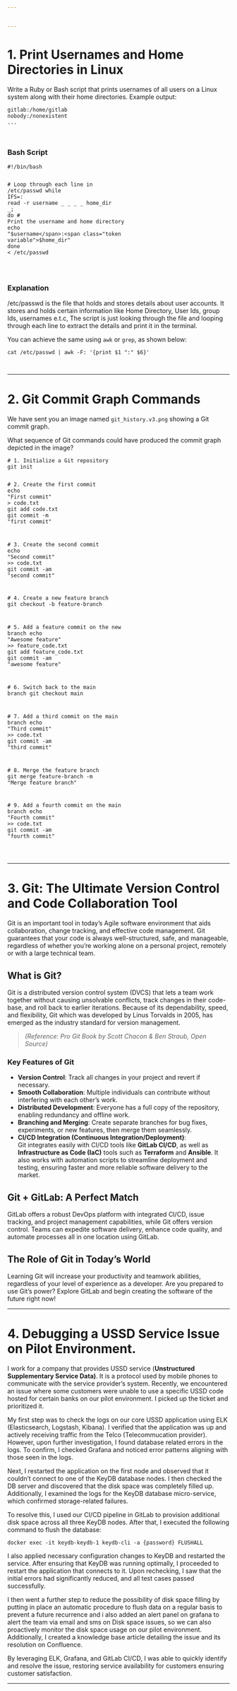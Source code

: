 ```yaml
---


---
```


<h1 id="print-usernames-and-home-directories-in-linux">1. Print Usernames and Home Directories in Linux</h1>
<p>Write a Ruby or Bash script that prints usernames of all users on a Linux system along with their home directories. Example output:</p>
<pre><code>gitlab:/home/gitlab
nobody:/nonexistent
...

</code></pre>
<h3 id="bash-script"><strong>Bash Script</strong></h3>
<pre class=" language-bash"><code class="prism  language-bash"><span class="token shebang important">#!/bin/bash</span>

<span class="token comment"># Loop through each line in /etc/passwd</span>
<span class="token keyword">while</span> IFS<span class="token operator">=</span>: <span class="token function">read</span> -r username _ _ _ _ home_dir _<span class="token punctuation">;</span> <span class="token keyword">do</span>
    <span class="token comment"># Print the username and home directory</span>
    <span class="token keyword">echo</span> <span class="token string">"<span class="token variable">$username</span>:<span class="token variable">$home_dir</span>"</span>
<span class="token keyword">done</span> <span class="token operator">&lt;</span> /etc/passwd

</code></pre>
<h3 id="explanation"><strong>Explanation</strong></h3>
<p>/etc/passwd is the file that holds and stores details about user accounts. It stores and holds certain information like Home Directory, User Ids, group Ids, usernames e.t.c, The script is just looking through the file and looping through each line to extract the details and print it in the terminal.</p>
<p>You can achieve the same using <code>awk</code> or <code>grep</code>, as shown below:</p>
<pre class=" language-bash"><code class="prism  language-bash"><span class="token function">cat</span> /etc/passwd <span class="token operator">|</span> <span class="token function">awk</span> -F: <span class="token string">'{print <span class="token variable">$1</span> ":" <span class="token variable">$6</span>}'</span>

</code></pre>
<hr>
<h1 id="git-commit-graph-commands">2. Git Commit Graph Commands</h1>
<p>We have sent you an image named <code>git_history.v3.png</code> showing a Git commit graph.</p>
<p>What sequence of Git commands could have produced the commit graph depicted in the image?</p>
<pre class=" language-bash"><code class="prism  language-bash"><span class="token comment"># 1. Initialize a Git repository</span>
<span class="token function">git</span> init

<span class="token comment"># 2. Create the first commit</span>
<span class="token keyword">echo</span> <span class="token string">"First commit"</span> <span class="token operator">&gt;</span> code.txt
<span class="token function">git</span> add code.txt
<span class="token function">git</span> commit -m <span class="token string">"first commit"</span>

<span class="token comment"># 3. Create the second commit</span>
<span class="token keyword">echo</span> <span class="token string">"Second commit"</span> <span class="token operator">&gt;&gt;</span> code.txt
<span class="token function">git</span> commit -am <span class="token string">"second commit"</span>

<span class="token comment"># 4. Create a new feature branch</span>
<span class="token function">git</span> checkout -b feature-branch

<span class="token comment"># 5. Add a feature commit on the new branch</span>
<span class="token keyword">echo</span> <span class="token string">"Awesome feature"</span> <span class="token operator">&gt;&gt;</span> feature_code.txt
<span class="token function">git</span> add feature_code.txt
<span class="token function">git</span> commit -am <span class="token string">"awesome feature"</span>

<span class="token comment"># 6. Switch back to the main branch</span>
<span class="token function">git</span> checkout main

<span class="token comment"># 7. Add a third commit on the main branch</span>
<span class="token keyword">echo</span> <span class="token string">"Third commit"</span> <span class="token operator">&gt;&gt;</span> code.txt
<span class="token function">git</span> commit -am <span class="token string">"third commit"</span>

<span class="token comment"># 8. Merge the feature branch</span>
<span class="token function">git</span> merge feature-branch -m <span class="token string">"Merge feature branch"</span>

<span class="token comment"># 9. Add a fourth commit on the main branch</span>
<span class="token keyword">echo</span> <span class="token string">"Fourth commit"</span> <span class="token operator">&gt;&gt;</span> code.txt
<span class="token function">git</span> commit -am <span class="token string">"fourth commit"</span>

</code></pre>
<hr>
<h1 id="git-the-ultimate-version-control-and-code-collaboration-tool">3. <strong>Git: The Ultimate Version Control and Code Collaboration Tool</strong></h1>
<p>Git is an important tool in today’s Agile software environment that aids collaboration, change tracking, and effective code management. Git guarantees that your code is always well-structured, safe, and manageable, regardless of whether you’re working alone on a personal project, remotely or with a large technical team.</p>
<h2 id="what-is-git"><strong>What is Git?</strong></h2>
<p>Git is a distributed version control system (DVCS) that lets a team work together without causing unsolvable conflicts, track changes in their code-base, and roll back to earlier iterations. Because of its dependability, speed, and flexibility, Git which was developed by Linus Torvalds in 2005, has emerged as the industry standard for version management.</p>
<blockquote>
<p><em>(Reference: Pro Git Book by Scott Chacon &amp; Ben Straub, Open Source)</em></p>
</blockquote>
<h3 id="key-features-of-git"><strong>Key Features of Git</strong></h3>
<ul>
<li><strong>Version Control</strong>: Track all changes in your project and revert if necessary.</li>
<li><strong>Smooth Collaboration</strong>: Multiple individuals can contribute without interfering with each other’s work.</li>
<li><strong>Distributed Development</strong>: Everyone has a full copy of the repository, enabling redundancy and offline work.</li>
<li><strong>Branching and Merging</strong>: Create separate branches for bug fixes, experiments, or new features, then merge them seamlessly.</li>
<li><strong>CI/CD Integration (Continuous Integration/Deployment)</strong>:<br>
Git integrates easily with CI/CD tools like <strong>GitLab CI/CD</strong>, as well as <strong>Infrastructure as Code (IaC)</strong> tools such as <strong>Terraform</strong> and <strong>Ansible</strong>. It also works with automation scripts to streamline deployment and testing, ensuring faster and more reliable software delivery to the market.</li>
</ul>
<h2 id="git--gitlab-a-perfect-match"><strong>Git + GitLab: A Perfect Match</strong></h2>
<p>GitLab offers a robust DevOps platform with integrated CI/CD, issue tracking, and project management capabilities, while Git offers version control. Teams can expedite software delivery, enhance code quality, and automate processes all in one location using GitLab.</p>
<h2 id="the-role-of-git-in-today’s-world"><strong>The Role of Git in Today’s World</strong></h2>
<p>Learning Git will increase your productivity and teamwork abilities, regardless of your level of experience as a developer. Are you prepared to use Git’s power? Explore GitLab and begin creating the software of the future right now!</p>
<hr>
<h1 id="debugging-a-ussd-service-issue-on-pilot-environment.">4. Debugging a USSD Service Issue on Pilot Environment.</h1>
<p>I work for a company that provides USSD service (<strong>Unstructured Supplementary Service Data)</strong>. It is a protocol used by mobile phones to communicate with the service provider’s system. Recently, we encountered an issue where some customers were unable to use a specific USSD code hosted for certain banks on our pilot environment. I picked up the ticket and prioritized it.</p>
<p>My first step was to check the logs on our core USSD application using ELK (Elasticsearch, Logstash, Kibana). I verified that the application was up and actively receiving traffic from the Telco (Telecommucation provider). However, upon further investigation, I found database related errors in the logs. To confirm, I checked Grafana and noticed error patterns aligning with those seen in the logs.</p>
<p>Next, I restarted the application on the first node and observed that it couldn’t connect to one of the KeyDB database nodes. I then checked the DB server and discovered that the disk space was completely filled up. Additionally, I examined the logs for the KeyDB database micro-service, which confirmed storage-related failures.</p>
<p>To resolve this, I used our CI/CD pipeline in GitLab to provision additional disk space across all three KeyDB nodes. After that, I executed the following command to flush the database:</p>
<pre class=" language-bash"><code class="prism  language-bash">docker <span class="token function">exec</span> -it keydb-keydb-1 keydb-cli -a <span class="token punctuation">{</span>password<span class="token punctuation">}</span> FLUSHALL
</code></pre>
<p>I also applied necessary configuration changes to KeyDB and restarted the service. After ensuring that KeyDB was running optimally, I proceeded to restart the application that connects to it. Upon rechecking, I saw that the initial errors had significantly reduced, and all test cases passed successfully.</p>
<p>I then went a further step to reduce the possibility of disk space filling by putting in place an automatic procedure to flush data on a regular basis to prevent a future recurrence and i also added an alert panel on grafana to alert the team via email and sms on Disk space issues, so we can also proactively monitor the disk space usage on our pilot environment. Additionally, I created a knowledge base article detailing the issue and its resolution on Confluence.</p>
<p>By leveraging ELK, Grafana, and GitLab CI/CD, I was able to quickly identify and resolve the issue, restoring service availability for customers ensuring customer satisfaction.</p>
<hr>

